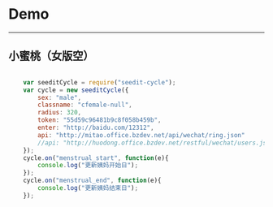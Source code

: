 # Demo

---

## 小蜜桃（女版空）
<script type="text/javascript" src="http://scdn.bozhong.com/source/common/js/jquery.min.js"></script>
````javascript

    var seeditCycle = require("seedit-cycle");
    var cycle = new seeditCycle({
        sex: "male",
        classname: "cfemale-null",
        radius: 320,
        token: "55d59c96481b9c8f058b459b",
        enter: "http://baidu.com/12312",
        api: "http://mitao.office.bzdev.net/api/wechat/ring.json"
        //api: "http://huodong.office.bzdev.net/restful/wechat/users.json"
    });
    cycle.on("menstrual_start", function(e){
        console.log("更新姨妈开始日");
    });
    cycle.on("menstrual_end", function(e){
        console.log("更新姨妈结束日");
    });

````
<div class="cfemale-null"></div>